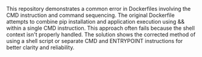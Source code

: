 This repository demonstrates a common error in Dockerfiles involving the CMD instruction and command sequencing.  The original Dockerfile attempts to combine pip installation and application execution using && within a single CMD instruction. This approach often fails because the shell context isn't properly handled. The solution shows the corrected method of using a shell script or separate CMD and ENTRYPOINT instructions for better clarity and reliability.